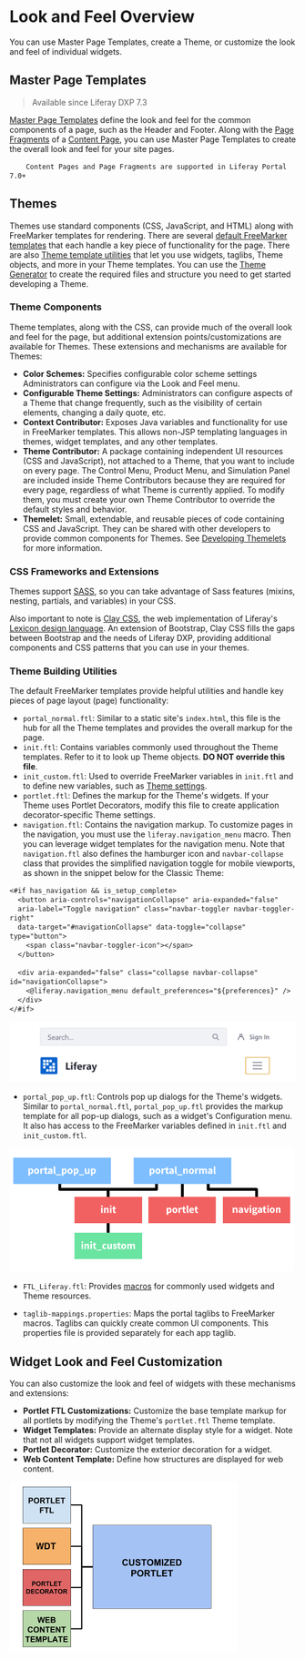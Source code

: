 # Look and Feel Overview

You can use Master Page Templates, create a Theme, or customize the look and feel of individual widgets.

## Master Page Templates

> Available since Liferay DXP 7.3

[Master Page Templates](TODO) define the look and feel for the common components of a page, such as the Header and Footer. Along with the [Page Fragments](../../creating-pages/content-pages-overview.md#fragments) of a [Content Page](../../creating-pages/content-pages-overview.md), you can use Master Page Templates to create the overall look and feel for your site pages.

```note::
    Content Pages and Page Fragments are supported in Liferay Portal 7.0+
```

## Themes

Themes use standard components (CSS, JavaScript, and HTML) along with FreeMarker templates for rendering. There are several [default FreeMarker templates](#theme-building-utilities) that each handle a key piece of functionality for the page. There are also [Theme template utilities](#theme-building-utilities) that let you use widgets, taglibs, Theme objects, and more in your Theme templates. You can use the [Theme Generator](./generating-a-theme.md) to create the required files and structure you need to get started developing a Theme.

### Theme Components

Theme templates, along with the CSS, can provide much of the overall look and feel for the page, but additional extension points/customizations are available for Themes. These extensions and mechanisms are available for Themes:

* **Color Schemes:** Specifies configurable color scheme settings Administrators can configure via the Look and Feel menu. <!--See the [color scheme tutorial](TODO) for more information.-->
* **Configurable Theme Settings:** Administrators can configure aspects of a Theme that change frequently, such as the visibility of certain elements, changing a daily quote, etc. <!--See the [Configurable Theme Settings tutorial](TODO) for more information.-->
* **Context Contributor:** Exposes Java variables and functionality for use in FreeMarker templates. This allows non-JSP templating languages in themes, widget templates, and any other templates. <!--See the [Context Contributors tutorial](TODO) for more information.-->
* **Theme Contributor:** A package containing independent UI resources (CSS and JavaScript), not attached to a Theme, that you want to include on every page. The Control Menu, Product Menu, and Simulation Panel are included inside Theme Contributors because they are required for every page, regardless of what Theme is currently applied. To modify them, you must create your own Theme Contributor to override the default styles and behavior. <!--See the [Theme Contributors tutorial](TODO) for more information.-->
* **Themelet:** Small, extendable, and reusable pieces of code containing CSS and JavaScript. They can be shared with other developers to provide common components for Themes. See [Developing Themelets](./developing-themelets) for more information.

### CSS Frameworks and Extensions

Themes support [SASS](https://sass-lang.com/), so you can take advantage of Sass features (mixins, nesting, partials, and variables) in your CSS.

Also important to note is [Clay CSS](https://clayui.com/), the web implementation of Liferay's [Lexicon design language](https://liferay.design/lexicon/). An extension of Bootstrap, Clay CSS fills the gaps between Bootstrap and the needs of Liferay DXP, providing additional components and CSS patterns that you can use in your themes. <!--Clay base, Liferay's Bootstrap API extension, along with Atlas, a custom Bootstrap Theme, creates the Classic Theme. See [Customizing Atlas and Clay Base Themes](TODO) for more information.-->

### Theme Building Utilities

The default FreeMarker templates provide helpful utilities and handle key pieces of page layout (page) functionality:

* `portal_normal.ftl`: Similar to a static site's `index.html`, this file is the hub for all the Theme templates and provides the overall markup for the page.
* `init.ftl`: Contains variables commonly used throughout the Theme templates. Refer to it to look up Theme objects. <!--For convenience, the [FreeMarker Variable Reference Guide](TODO) lists the objects.--> **DO NOT override this file**.
* `init_custom.ftl`: Used to override FreeMarker variables in `init.ftl` and to define new variables, such as [Theme settings](TODO).
* `portlet.ftl`: Defines the markup for the Theme's widgets. If your Theme uses Portlet Decorators, modify this file to create application decorator-specific Theme settings.
* `navigation.ftl`: Contains the navigation markup. To customize pages in the navigation, you must use the `liferay.navigation_menu` macro. Then you can leverage widget templates for the navigation menu. Note that `navigation.ftl` also defines the hamburger icon and `navbar-collapse` class that provides the simplified navigation toggle for mobile viewports, as shown in the snippet below for the Classic Theme:

```markup
<#if has_navigation && is_setup_complete>
  <button aria-controls="navigationCollapse" aria-expanded="false" 
  aria-label="Toggle navigation" class="navbar-toggler navbar-toggler-right" 
  data-target="#navigationCollapse" data-toggle="collapse" type="button">
    <span class="navbar-toggler-icon"></span>
  </button>

  <div aria-expanded="false" class="collapse navbar-collapse" id="navigationCollapse">
    <@liferay.navigation_menu default_preferences="${preferences}" />
  </div>
</#if>
```

![The collapsed navbar provides simplified user-friendly navigation for mobile devices.](./look-and-feel-overview/images/01.png)

* `portal_pop_up.ftl`: Controls pop up dialogs for the Theme's widgets. Similar to `portal_normal.ftl`, `portal_pop_up.ftl` provides the markup template for all pop-up dialogs, such as a widget's Configuration menu. It also has access to the FreeMarker variables defined in `init.ftl` and `init_custom.ftl`.

![Each Theme template provides a portion of the page's markup and functionality.](./look-and-feel-overview/images/02.png)

* `FTL_Liferay.ftl`: Provides [macros](TODO) for commonly used widgets and Theme resources.

* `taglib-mappings.properties`: Maps the portal taglibs to FreeMarker macros. Taglibs can quickly create common UI components. This properties file is provided separately for each app taglib. <!--For convenience, these FreeMarker macros appear in the [FreeMarker Taglib Mappings reference guide](TODO). See the [Taglib reference](TODO) for more information on using each taglib in your Theme templates.-->

## Widget Look and Feel Customization

You can also customize the look and feel of widgets with these mechanisms and extensions:

* **Portlet FTL Customizations:** Customize the base template markup for all portlets by modifying the Theme's `portlet.ftl` Theme template. <!--See the [Theming Portlets](TODO) for more information.-->
* **Widget Templates:** Provide an alternate display style for a widget. Note that not all widgets support widget templates. <!--See the [Widget Templates User Guide](TODO) for more information.-->
* **Portlet Decorator:** Customize the exterior decoration for a widget. <!--See [Portlet Decorators](TODO) for more information.-->
* **Web Content Template:** Define how structures are displayed for web content. <!--See the [Web Content Templates User Guide articles](/docs/7-2/user/-/knowledge_base/u/designing-web-content-with-templates) for more information.-->

![There are several extension points for customizing portlets.](./look-and-feel-overview/images/03.png)